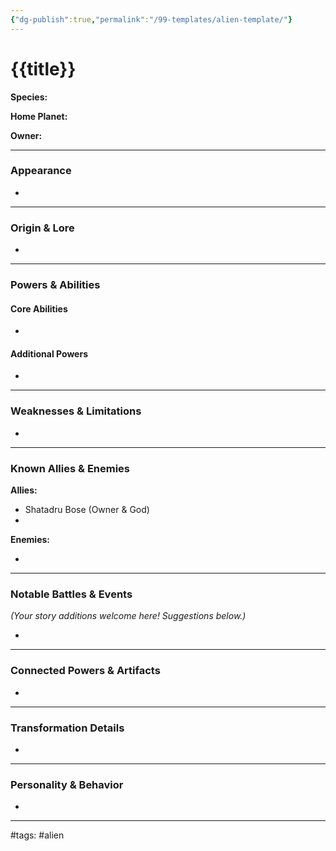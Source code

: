 ```yaml
---
{"dg-publish":true,"permalink":"/99-templates/alien-template/"}
---
```


# {{title}}

**Species:**  

**Home Planet:**  

**Owner:**

---

### Appearance

- 
---

### Origin & Lore

- 

---

### Powers & Abilities

#### Core Abilities

- 

#### Additional Powers

- 

---

### Weaknesses & Limitations

- 

---

### Known Allies & Enemies

**Allies:**

- Shatadru Bose (Owner & God)
- 

**Enemies:**

- 

---

### Notable Battles & Events

_(Your story additions welcome here! Suggestions below.)_

- 

---

### Connected Powers & Artifacts

- 

---

### Transformation Details

- 

---

### Personality & Behavior

- 

---

#tags: #alien
